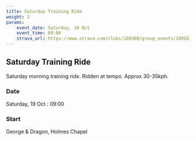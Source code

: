 ```yaml
---
title: Saturday Training Ride
weight: 2
params:
    event_date: Saturday, 19 Oct
    event_time: 09:00
    strava_url: https://www.strava.com/clubs/189380/group_events/1801637
---
```


## Saturday Training Ride 

Saturday morning training ride. Ridden at tempo. Approx 30-35kph.

### Date

Saturday, 19 Oct : 09:00

### Start

George &amp; Dragon, Holmes Chapel


